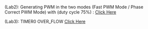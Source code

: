 (Lab2): Generating PWM in the two modes (Fast PWM Mode / Phase Correct PWM Mode) with (duty cycle 75%) : [Click Here](https://drive.google.com/drive/u/0/folders/1GTLMVRMiPCcC2qyZBSUuDbRy36DXk-GZ)

(Lab3): TIMER0 OVER_FLOW  [Click Here](https://drive.google.com/drive/u/0/folders/14V-xHtD6CnON_fRkI147h2z6N1LYv4bT)